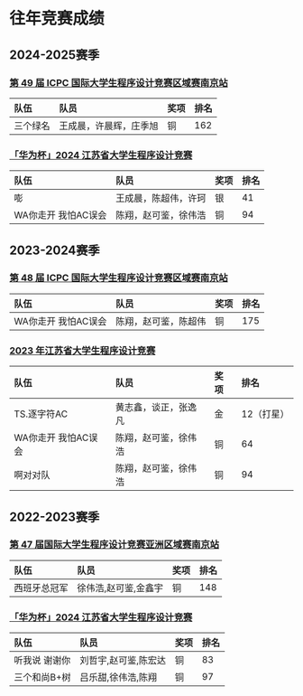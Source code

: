 # 往年竞赛成绩

## 2024-2025赛季
### [第 49 届 ICPC 国际大学生程序设计竞赛区域赛南京站](https://board.xcpcio.com/icpc/49th/nanjing)
| 队伍               |队员| 奖项 | 排名 |
| :----------------- | :--- |:--- | :--- |
|三个绿名|王成晨，许晨辉，庄季旭| 铜   | 162  |	


### [「华为杯」2024 江苏省大学生程序设计竞赛](https://board.xcpcio.com/provincial-contest/2024/jiangsu)
| 队伍               |队员| 奖项 | 排名 |
| :----------------- | :--- |:--- | :--- |
|嘭|王成晨，陈超伟，许珂 |银   | 41  |	
|WA你走开 我怕AC误会|陈翔，赵可鉴，徐伟浩| 铜   | 94  |	

## 2023-2024赛季
### [第 48 届 ICPC 国际大学生程序设计竞赛区域赛南京站](https://board.xcpcio.com/icpc%2F48th%2Fnanjing)
| 队伍               |队员| 奖项 | 排名 |
| :----------------- | :--- |:--- | :--- |
|WA你走开 我怕AC误会|陈翔，赵可鉴，陈超伟| 铜   | 175  |	

### [2023 年江苏省大学生程序设计竞赛](https://board.xcpcio.com/provincial-contest/2023/jiangsul)
| 队伍               |队员| 奖项 | 排名 |
| :----------------- | :--- |:--- | :--- |
|TS.逐字符AC|黄志鑫，谈正，张逸凡|金   | 12（打星） |
|WA你走开 我怕AC误会|陈翔，赵可鉴，徐伟浩 |铜   | 64  |	
|啊对对队|陈翔，赵可鉴，徐伟浩| 铜   | 94 |	

## 2022-2023赛季
### [第 47 届国际大学生程序设计竞赛亚洲区域赛南京站](https://board.xcpcio.com/icpc%2F47th%2Fnanjing)
| 队伍               |队员| 奖项 | 排名 |
| :----------------- | :--- |:--- | :--- |
|西班牙总冠军|徐伟浩,赵可鉴,金鑫宇| 铜   | 148  |	

### [「华为杯」2024 江苏省大学生程序设计竞赛](https://board.xcpcio.com/provincial-contest/2024/jiangsu)
| 队伍               |队员| 奖项 | 排名 |
| :----------------- | :--- |:--- | :--- |
|听我说 谢谢你|刘哲宇,赵可鉴,陈宏达 |铜   | 83  |
|三个和尚B+树|吕乐甜,徐伟浩,陈翔| 铜   | 97  |



